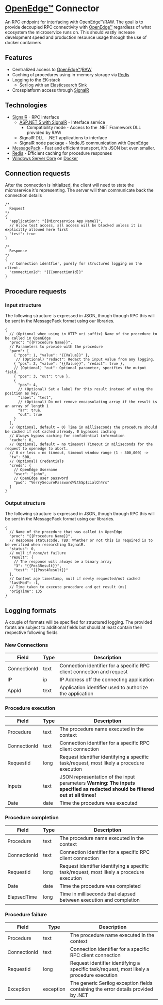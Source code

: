 # [OpenEdge™](openedge) Connector
An RPC endpoint for interfacing with [OpenEdge™](openedge)/[RAW](raw). The goal is to provide decoupled RPC connectivity with [OpenEdge™](openedge) regardless of what ecosystem the microservice runs on.
This should vastly increase development speed and production resource usage through the use of docker containers.

## Features
* Centralized access to [OpenEdge™](openedge)/[RAW](raw)
* Caching of procedures using in-memory storage via [Redis](redis)
* Logging to the EK-stack
  * [Serilog](https://serilog.net/) with an [Elasticsearch Sink](https://github.com/serilog/serilog-sinks-elasticsearch)
* Crossplatform access through [SignalR](signalr)

## Technologies
* [SignalR](signalr) - RPC interface
  * [ASP.NET 5 with SignalR](https://dotnet.microsoft.com/apps/aspnet/signalr) - Interface service
    * Compatibility mode - Access to the .NET Framework DLL provided by RAW
  * SignalR DLL - .NET applications to interface
  * SignalR node package - NodeJS communication with OpenEdge
* [MessagePack](https://msgpack.org/index.html) - Fast and efficient transport, it's JSON but even smaller.
* [Redis](redis) - Efficient caching for procedure responses
* [Windows Server Core](https://hub.docker.com/_/microsoft-windows-servercore) on [Docker](https://www.docker.com/)

## Connection requests
After the connection is initialized, the client will need to state the microservice it's representing. The server will then communicate back the connection details
```jsonc
/*
  Request
*/
{
  "application": "{{Microservice App Name}}",
  // Allow test access, all access will be blocked unless it is explicitly allowed here first
  "test": true
}

/*
  Response
*/
{
  // Connection identfier, purely for structured logging on the client.
  "connectionId": "{{ConnectionId}}"
}
```


## Procedure requests
### Input structure
The following structure is expressed in JSON, though through RPC this will be sent in the MessagePack format using our libraries.
```jsonc
{
  // (Optional when using in HTTP uri suffix) Name of the procedure to be called in OpenEdge
  "proc": "{{Procedure Name}}",
  // Parameters to provide with the procedure
  "parm": [
    { "pos": 1, "value": "{{Value}}" },
     // (Optional) "redact": Redact the input value from any logging.
    { "pos": 2, "value": "{{Value}}", "redact": true },
    // (Optional) "out": Optional parameter, specifies the output field.
    { "pos": 3, "out": true },
    {
      "pos": 4,
      // (Optional) Set a label for this result instead of using the position as key.
      "label": "test",
      // (Optional) Do not remove encapsulating array if the result is an array of length 1
      "ar": true,
      "out": true
    }
  ],
  // (Optional, default = 0) Time in milliseconds the procedure should be cached if not cached already, 0 bypasses caching
  // Always bypass caching for confidential information
  "cache": 0,
  // (Optional, default = no timeout) Timeout in miliseconds for the request to openedge to abort.
  // 0 or less = no timeout, timeout window range (1 - 300,000) -> 
  "tw": 500,
  // (Optional) Credentials
  "creds": {
    // OpenEdge Username
    "user": "john",
    // OpenEdge user password
    "pwd": "VerrySecurePasswordWithSp$cialCh4rs"
  }
}
```
### Output structure
The following structure is expressed in JSON, though through RPC this will be sent in the MessagePack format using our libraries.
```jsonc
{
  // Name of the procedure that was called in OpenEdge
  "proc": "{{Procedure Name}}",
  // Response statuscode, TBD: Whether or not this is required is to be verified when researching SignalR.
  "status": 0,
  // null if none/at failure
  "result": {
    // The response will always be a binary array
    "3": "{{Pos3Result}}",
    "test": "{{Post4Result}}"
  },
  // Content age timestamp, null if newly requested/not cached
  "lastMod": -1,
  // Time taken to execute procedure and get result (ms)
  "origTime": 135
}
```


[openedge]: (https://www.progress.com/openedge)
[raw]: (https://www.realdolmen.com/en/solution/raw)
[redis]: (https://redis.io/)
[signalr]: (https://en.wikipedia.org/wiki/SignalR)

## Logging formats
A couple of formats will be specified for structured logging.
The provided forats are subject to additional fields but should at least contain their respective following fields

### New Connections
| Field 	| Type 	| Description 	|
|-------	|------	|-------------	|
| ConnectionId | text | Connection identifier for a specific RPC client connection and request |
| IP | ip | IP Address off the connecting application |
| AppId | text | Application identifier used to authorize the application |


### Procedure execution
| Field 	| Type 	| Description 	|
|-------	|------	|-------------	|
| Procedure | text | The procedure name executed in the context  |
| ConnectionId | text | Connection identifier for a specific RPC client connection |
| RequestId | long | Request identifier identifying a specific task/request, most likely a procedure execution |
| Inputs | text | JSON representation of the input parameters **Warning: The inputs specified as redacted should be filtered out at all times!** |
| Date | date | Time the procedure was executed |

### Procedure completion
| Field 	| Type 	| Description 	|
|-------	|------	|-------------	|
| Procedure | text | The procedure name executed in the context  |
| ConnectionId | text | Connection identifier for a specific RPC client connection |
| RequestId | long | Request identifier identifying a specific task/request, most likely a procedure execution |
| Date | date | Time the procedure was completed |
| ElapsedTime | long | Time in milliseconds that elapsed between execution and completion |

### Procedure failure

| Field 	| Type 	| Description 	|
|-------	|------	|-------------	|
| Procedure | text | The procedure name executed in the context  |
| ConnectionId | text | Connection identifier for a specific RPC client connection |
| RequestId | long | Request identifier identifying a specific task/request, most likely a procedure execution |
| Exception | exception | The generic Serilog exception fields containing the error details provided by .NET |
